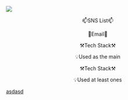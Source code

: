 <img src="https://capsule-render.vercel.app/api?type=transparent&color=red&desc=Cho%20Hyun%20Nam%20Profile&height=200&section=header&fontColor=cccccc&fontAlignY=30&text=Cho%20Hyun%20Nam&descAlignY=70&descAlign=60&fontSize=90" />
<p align="center">📫SNS List📫</p>
<p align="center">📝Email📝</p>
<p align="center">⚒Tech Stack⚒</p>
<p align="center">💡Used as the main</p>
<p align="center">⚒Tech Stack⚒</p>
<p align="center">💡Used at least ones</p>
<a href="www.naver.com">asdasd</a>
